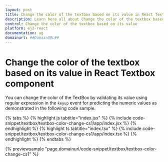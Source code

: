 ```yaml
---
layout: post
title: Change the color of the textbox based on its value in React Textbox component | Syncfusion
description: Learn here all about Change the color of the textbox based on its value in Syncfusion React Textbox component of Syncfusion Essential JS 2 and more.
control: Change the color of the textbox based on its value 
platform: ej2-react
documentation: ug
domainurl: ##DomainURL##
---
```


# Change the color of the textbox based on its value in React Textbox component

You can change the color of the TextBox by validating its value using regular expression in the `keyup` event for predicting the numeric values as demonstrated in the following code sample.

{% tabs %}
{% highlight js tabtitle="index.jsx" %}
{% include code-snippet/textbox/textbox-color-change-cs1/app/index.jsx %}
{% endhighlight %}
{% highlight ts tabtitle="index.tsx" %}
{% include code-snippet/textbox/textbox-color-change-cs1/app/index.tsx %}
{% endhighlight %}
{% endtabs %}

 {% previewsample "page.domainurl/code-snippet/textbox/textbox-color-change-cs1" %}